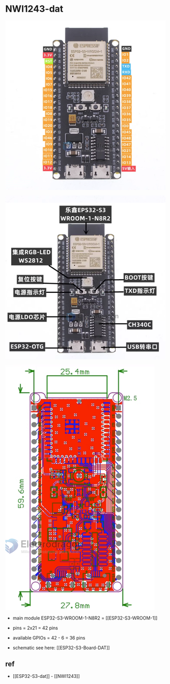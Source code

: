 
# NWI1243-dat

![](2023-11-29-18-54-03.png)

![](2023-11-29-18-54-26.png)

![](2023-12-01-15-32-49.png)

- main module ESP32-S3-WROOM-1-N8R2 = [[ESP32-S3-WROOM-1]]

- pins = 2x21 = 42 pins 
- available GPIOs = 42 - 6 = 36 pins 

- schematic see here: [[ESP32-S3-Board-DAT]]

## ref 

- [[ESP32-S3-dat]] - [[NWI1243]]